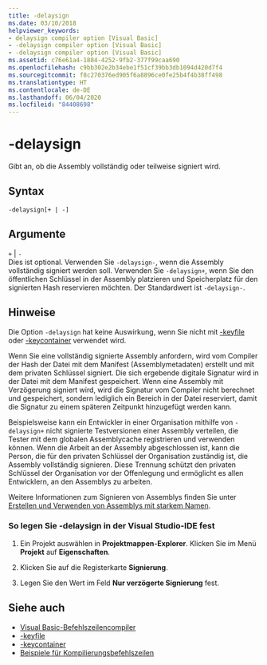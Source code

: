 ```yaml
---
title: -delaysign
ms.date: 03/10/2018
helpviewer_keywords:
- delaysign compiler option [Visual Basic]
- -delaysign compiler option [Visual Basic]
- -delaysign compiler option [Visual Basic]
ms.assetid: c76e61a4-1884-4252-9fb2-377f99caa690
ms.openlocfilehash: c9bb302e2b34ebe1f51cf39bb3db1094d420d7f4
ms.sourcegitcommit: f8c270376ed905f6a8896ce0fe25b4f4b38ff498
ms.translationtype: HT
ms.contentlocale: de-DE
ms.lasthandoff: 06/04/2020
ms.locfileid: "84408698"
---
```

# <a name="-delaysign"></a>-delaysign

Gibt an, ob die Assembly vollständig oder teilweise signiert wird.

## <a name="syntax"></a>Syntax

```console
-delaysign[+ | -]
```

## <a name="arguments"></a>Argumente

`+` &#124; `-`  
Dies ist optional. Verwenden Sie `-delaysign-`, wenn die Assembly vollständig signiert werden soll. Verwenden Sie `-delaysign+`, wenn Sie den öffentlichen Schlüssel in der Assembly platzieren und Speicherplatz für den signierten Hash reservieren möchten. Der Standardwert ist `-delaysign-`.

## <a name="remarks"></a>Hinweise

Die Option `-delaysign` hat keine Auswirkung, wenn Sie nicht mit [-keyfile](keyfile.md) oder [-keycontainer](keycontainer.md) verwendet wird.

Wenn Sie eine vollständig signierte Assembly anfordern, wird vom Compiler der Hash der Datei mit dem Manifest (Assemblymetadaten) erstellt und mit dem privaten Schlüssel signiert. Die sich ergebende digitale Signatur wird in der Datei mit dem Manifest gespeichert. Wenn eine Assembly mit Verzögerung signiert wird, wird die Signatur vom Compiler nicht berechnet und gespeichert, sondern lediglich ein Bereich in der Datei reserviert, damit die Signatur zu einem späteren Zeitpunkt hinzugefügt werden kann.

Beispielsweise kann ein Entwickler in einer Organisation mithilfe von `-delaysign+` nicht signierte Testversionen einer Assembly verteilen, die Tester mit dem globalen Assemblycache registrieren und verwenden können. Wenn die Arbeit an der Assembly abgeschlossen ist, kann die Person, die für den privaten Schlüssel der Organisation zuständig ist, die Assembly vollständig signieren. Diese Trennung schützt den privaten Schlüssel der Organisation vor der Offenlegung und ermöglicht es allen Entwicklern, an den Assemblys zu arbeiten.

Weitere Informationen zum Signieren von Assemblys finden Sie unter [Erstellen und Verwenden von Assemblys mit starkem Namen](../../../standard/assembly/create-use-strong-named.md).

### <a name="to-set--delaysign-in-the-visual-studio-integrated-development-environment"></a>So legen Sie -delaysign in der Visual Studio-IDE fest

1. Ein Projekt auswählen in **Projektmappen-Explorer**. Klicken Sie im Menü **Projekt** auf **Eigenschaften**.

2. Klicken Sie auf die Registerkarte **Signierung**.

3. Legen Sie den Wert im Feld **Nur verzögerte Signierung** fest.

## <a name="see-also"></a>Siehe auch

- [Visual Basic-Befehlszeilencompiler](index.md)
- [-keyfile](keyfile.md)
- [-keycontainer](keycontainer.md)
- [Beispiele für Kompilierungsbefehlszeilen](sample-compilation-command-lines.md)

